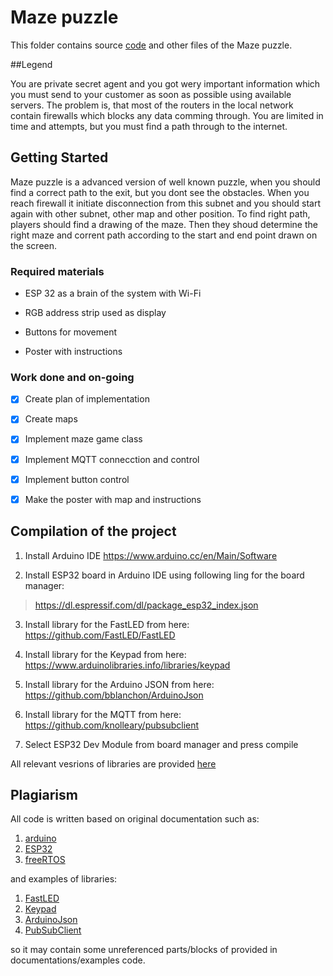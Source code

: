# Maze puzzle

This folder contains source [code](https://github.com/ubilab-escape/ai-server/tree/master/Puzzle%201%20Maze/AdvancedMaze) and other files of the Maze puzzle. 

##Legend

You are private secret agent and you got wery important information which you must send to your customer as soon as possible using available servers. The problem is, that most of the routers in the local network contain firewalls which blocks any data comming through. You are limited in time and attempts, but you must find a path through to the internet.

## Getting Started

Maze puzzle is a advanced version of well known puzzle, when you should find a correct path to the exit, but you dont see the obstacles. When you reach firewall it initiate disconnection from this subnet and you should start again with other subnet, other map and other position.
To find right path, players should find a drawing of the maze. Then they shoud determine the right maze and corrent path according to the start and end point drawn on the screen.

### Required materials

* ESP 32 as a brain of the system with Wi-Fi
* RGB address strip used as display
* Buttons for movement

* Poster with instructions


### Work done and on-going

- [x] Create plan of implementation
- [x] Create maps
- [x] Implement maze game class
- [x] Implement MQTT connecction and control
- [x] Implement button control
- [x] Make the poster with map and instructions


## Compilation of the project

1. Install Arduino IDE
https://www.arduino.cc/en/Main/Software

2. Install ESP32 board in Arduino IDE using following ling for the board manager:
> https://dl.espressif.com/dl/package_esp32_index.json

3. Install library for the FastLED from here:
https://github.com/FastLED/FastLED

4. Install library for the Keypad from here:
https://www.arduinolibraries.info/libraries/keypad

5. Install library for the Arduino JSON from here:
https://github.com/bblanchon/ArduinoJson

6. Install library for the MQTT from here:
https://github.com/knolleary/pubsubclient

7. Select ESP32 Dev Module from board manager and press compile


All relevant vesrions of libraries are provided [here](https://github.com/ubilab-escape/ai-server/tree/master/Libraries)


## Plagiarism

All code is written based on original documentation such as:
1. [arduino](https://www.arduino.cc/en/main/docs)
2. [ESP32](https://docs.espressif.com/projects/esp-idf/en/latest/)
3. [freeRTOS](https://www.freertos.org/Documentation/RTOS_book.html)
 
and examples of libraries:

1. [FastLED](https://github.com/FastLED/FastLED)
2. [Keypad](https://www.arduinolibraries.info/libraries/keypad)
3. [ArduinoJson](https://github.com/bblanchon/ArduinoJson)
4. [PubSubClient](https://github.com/knolleary/pubsubclient)

so it may contain some unreferenced parts/blocks of provided in documentations/examples code.

